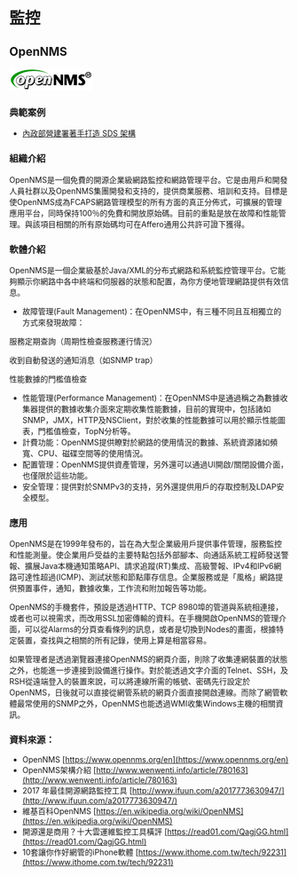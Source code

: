 # **監控**

## **OpenNMS**

![](/assets/opennms.png)

### 典範案例

* [內政部營建署著手打造 SDS 架構](/use-case/di-zhi-teng-yun-wang-yun-yong-duo-tao-kai-yuan-ruan-ti/ying-jian-shu-zhu-shou-da-zao-sds-jia-gou.md)

### 組織介紹

OpenNMS是一個免費的開源企業級網路監控和網路管理平台。它是由用戶和開發人員社群以及OpenNMS集團開發和支持的，提供商業服務、培訓和支持。目標是使OpenNMS成為FCAPS網路管理模型的所有方面的真正分佈式，可擴展的管理應用平台，同時保持100％的免費和開放原始碼。目前的重點是放在故障和性能管理。與該項目相關的所有原始碼均可在Affero通用公共許可證下獲得。

### 軟體介紹

OpenNMS是一個企業級基於Java/XML的分布式網路和系統監控管理平台。它能夠顯示你網路中各中終端和伺服器的狀態和配置，為你方便地管理網路提供有效信息。

* 故障管理\(Fault Management\)：在OpenNMS中，有三種不同且互相獨立的方式來發現故障：

服務定期查詢（周期性檢查服務運行情況）

收到自動發送的通知消息（如SNMP trap）

性能數據的門檻值檢查

* 性能管理\(Performance Management\)：在OpenNMS中是通過稱之為數據收集器提供的數據收集介面來定期收集性能數據，目前的實現中，包括諸如SNMP，JMX，HTTP及NSClient，對於收集的性能數據可以用於顯示性能圖表，門檻值檢查，TopN分析等。
* 計費功能：OpenNMS提供瞭對於網路的使用情況的數據、系統資源諸如頻寬、CPU、磁碟空間等的使用情況。
* 配置管理：OpenNMS提供資產管理，另外還可以通過UI開啟/關閉設備介面，也僅限於這些功能。
* 安全管理：提供對於SNMPv3的支持，另外還提供用戶的存取控制及LDAP安全模型。

### 應用

OpenNMS是在1999年發布的，旨在為大型企業級用戶提供事件管理，服務監控和性能測量。使企業用戶受益的主要特點包括外部腳本、向通話系統工程師發送警報、擴展Java本機通知策略API、請求追蹤\(RT\)集成、高級警報、IPv4和IPv6網路可達性超過\(ICMP\)、測試狀態和節點庫存信息。企業服務或是「風格」網路提供預置事件，通知，數據收集，工作流和附加報告等功能。

OpenNMS的手機套件，預設是透過HTTP、TCP 8980埠的管道與系統相連接，或者也可以視需求，而改用SSL加密傳輸的資料。在手機開啟OpenNMS的管理介面，可以從Alarms的分頁查看條列的訊息，或者是切換到Nodes的畫面，根據特定裝置，查找與之相關的所有記錄，使用上算是相當容易。

如果管理者是透過瀏覽器連接OpenNMS的網頁介面，則除了收集連網裝置的狀態之外，也能進一步連接到設備進行操作。對於能透過文字介面的Telnet、SSH，及RSH從遠端登入的裝置來說，可以將連線所需的帳號、密碼先行設定於OpenNMS，日後就可以直接從網管系統的網頁介面直接開啟連線。而除了網管軟體最常使用的SNMP之外，OpenNMS也能透過WMI收集Windows主機的相關資訊。

### 資料來源：

* OpenNMS [https://www.opennms.org/en](https://www.opennms.org/en)
* OpenNMS架構介紹 [http://www.wenwenti.info/article/780163](http://www.wenwenti.info/article/780163)
* 2017 年最佳開源網路監控工具 [http://www.ifuun.com/a2017773630947/](http://www.ifuun.com/a2017773630947/)
* 維基百科OpenNMS [https://en.wikipedia.org/wiki/OpenNMS](https://en.wikipedia.org/wiki/OpenNMS)
* 開源還是商用？十大雲運維監控工具橫評 [https://read01.com/QagjGG.html](https://read01.com/QagjGG.html)
* 10套讓你作好網管的iPhone軟體 [https://www.ithome.com.tw/tech/92231](https://www.ithome.com.tw/tech/92231)



